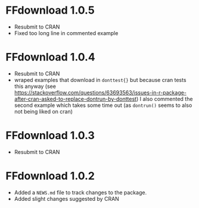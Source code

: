 # FFdownload 1.0.5

* Resubmit to CRAN
* Fixed too long line in commented example

# FFdownload 1.0.4

* Resubmit to CRAN
* wraped examples that download in `donttest{}` but because cran tests this anyway (see https://stackoverflow.com/questions/63693563/issues-in-r-package-after-cran-asked-to-replace-dontrun-by-donttest) I also commented the second example which takes some time out (as `dontrun()` seems to also not being liked on cran)

# FFdownload 1.0.3

* Resubmit to CRAN

# FFdownload 1.0.2

* Added a `NEWS.md` file to track changes to the package.
* Added slight changes suggested by CRAN
